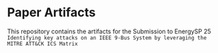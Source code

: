 # Paper Artifacts

This repository contains the artifacts for the Submission to EnergySP 25 `Identifying key attacks on an IEEE 9-Bus System by leveraging the MITRE ATT&CK ICS Matrix`